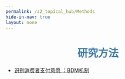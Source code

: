 ```yaml
---
permalink: /z2_topical_hub/Methods
hide-in-nav: true
layout: none
---
```

# <center><font color="#3879B1">研究方法</font></center>

- [识别消费者支付意愿 ：BDM机制](https://blog.czhread.asia/2022/11/06/BDM-method/)